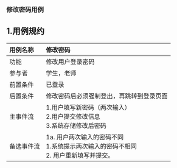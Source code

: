 ### 修改密码用例
## 1.用例规约
|用例名称|修改密码|  
|:-|:-|  
|功能|修改用户登录密码|  
|参与者|学生，老师|  
|前置条件|已登录|  
|后置条件|修改密码后必须强制登出，再跳转到登录页面|
|主事件流|1.用户填写新密码（两次输入）<br>2.用户提交修改信息<br>3.系统存储修改后密码|  
|备选事件流|1a. 用户两次输入的密码不同<br>1.系统提示两次输入的密码不相同<br>2. 用户重新填写并提交。|